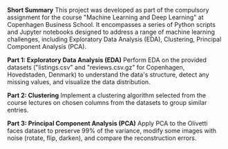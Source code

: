 **Short Summary**
This project was developed as part of the compulsory assignment for the course "Machine Learning and Deep Learning" at Copenhagen Business School.
It encompasses a series of Python scripts and Jupyter notebooks designed to address a range of machine learning challenges, including Exploratory Data Analysis (EDA), Clustering, Principal Component Analysis (PCA).

**Part 1: Exploratory Data Analysis (EDA)**
Perform EDA on the provided datasets ("listings.csv" and "reviews.csv.gz" for Copenhagen, Hovedstaden, Denmark) to understand the data's structure, detect any missing values, and visualize the data distribution.

**Part 2: Clustering**
Implement a clustering algorithm selected from the course lectures on chosen columns from the datasets to group similar entries.

**Part 3: Principal Component Analysis (PCA)**
Apply PCA to the Olivetti faces dataset to preserve 99% of the variance, modify some images with noise (rotate, flip, darken), and compare the reconstruction errors.
